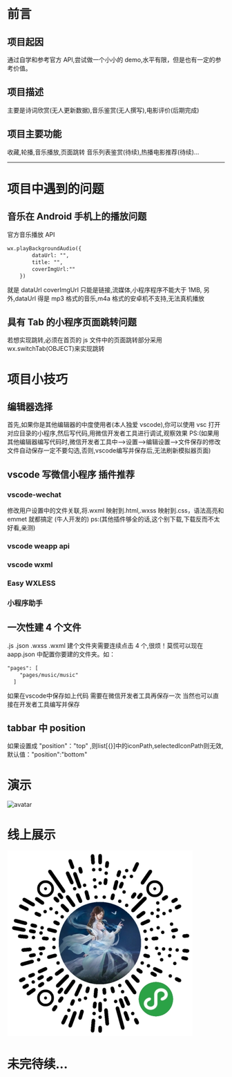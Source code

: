 # 前言

## 项目起因

通过自学和参考官方 API,尝试做一个小小的 demo,水平有限，但是也有一定的参考价值。

## 项目描述

主要是诗词欣赏(无人更新数据),音乐鉴赏(无人撰写),电影评价(后期完成)

## 项目主要功能

收藏,轮播,音乐播放,页面跳转 音乐列表鉴赏(待续),热播电影推荐(待续)...

---

# 项目中遇到的问题

## 音乐在 Android 手机上的播放问题

官方音乐播放 API

```
wx.playBackgroundAudio({
		dataUrl: "",
		title: "",
		coverImgUrl:""
	})
```

就是 dataUrl coverImgUrl 只能是链接,流媒体,小程序程序不能大于 1MB,
另外,dataUrl 得是 mp3 格式的音乐,m4a 格式的安卓机不支持,无法真机播放

## 具有 Tab 的小程序页面跳转问题

若想实现跳转,必须在首页的 js 文件中的页面跳转部分采用 wx.switchTab(OBJECT)来实现跳转

# 项目小技巧

## 编辑器选择
首先,如果你是其他编辑器的中度使用者(本人独爱 vscode),你可以使用 vsc 打开对应目录的小程序,然后写代码,用微信开发者工具进行调试,观察效果 PS:(如果用其他编辑器编写代码时,微信开发者工具中-->设置-->编辑设置-->文件保存的修改文件自动保存一定不要勾选,否则,vscode编写并保存后,无法刷新模拟器页面)

## vscode 写微信小程序 插件推荐

### vscode-wechat 
修改用户设置中的文件关联,将.wxml 映射到.html,.wxss 映射到.css，语法高亮和 emmet 就都搞定 (牛人开发的) ps:(其他插件够全的话,这个别下载,下载反而不太好看,亲测)

### vscode weapp api

### vscode wxml

### Easy WXLESS

### 小程序助手

## 一次性建 4 个文件

.js .json .wxss .wxml 建个文件夹需要连续点击 4 个,很烦！莫慌可以现在 aapp.json 中配置你要建的文件夹。如：

```
"pages": [
    "pages/music/music"
  ]
```
如果在vscode中保存如上代码 需要在微信开发者工具再保存一次 当然也可以直接在开发者工具编写并保存

## tabbar 中 position
如果设置成 "position"："top" ,则list[{}]中的iconPath,selectedIconPath则无效,默认值："position":"bottom"

# 演示
![avatar](https://github.com/wangyuan3181/wxApp/blob/master/wxApp1%E5%BC%80%E5%8F%91%E7%89%88/images/show/show.gif)

# 线上展示
![avatar](https://github.com/wangyuan3181/wxApp/blob/master/wxApp1%E5%BC%80%E5%8F%91%E7%89%88/images/show/onLine.png)

# 未完待续...